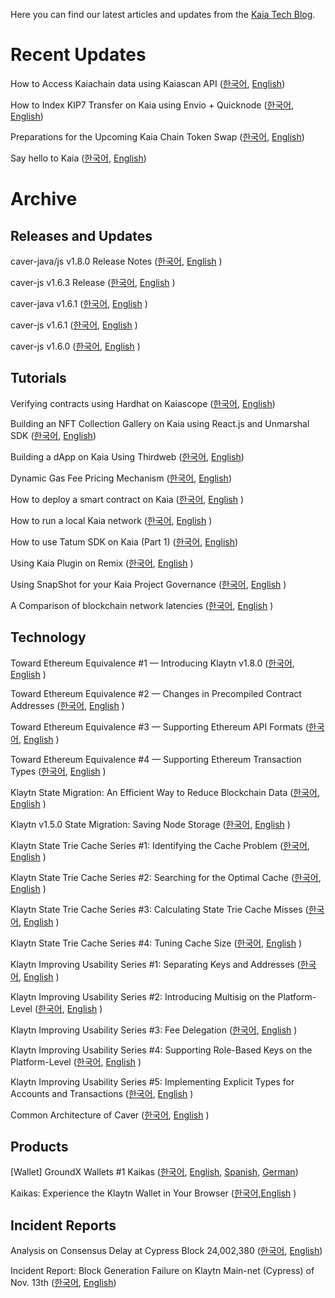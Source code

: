 
<!-- <p align="center">
  <img src="./images/Klaytn_Techblog.png" width="600" height="73"/>
</p> -->

Here you can find our latest articles and updates from the [Kaia Tech Blog](https://medium.com/kaiachain/tagged/tutorial).

# Recent Updates

How to Access Kaiachain data using Kaiascan API ([한국어](https://medium.com/kaiachain/kaiascan-api%EB%A5%BC-%EC%82%AC%EC%9A%A9%ED%95%98%EC%97%AC-kaia-%EC%B2%B4%EC%9D%B8-%EB%8D%B0%EC%9D%B4%ED%84%B0%EC%97%90-%EC%A0%91%EA%B7%BC%ED%95%98%EB%8A%94-%EB%B0%A9%EB%B2%95-11bf1ed6e3fb?source=---------0-----------------------), [English](https://medium.com/kaiachain/how-to-access-kaiachain-data-using-kaiascan-api-30c56ae0f2ae))

How to Index KIP7 Transfer on Kaia using Envio + Quicknode ([한국어](https://medium.com/kaiachain/envio%EC%99%80-quicknode%EB%A5%BC-%EC%82%AC%EC%9A%A9%ED%95%98%EC%97%AC-kaia%EC%97%90%EC%84%9C-kip7-%EC%A0%84%EC%86%A1%EC%9D%84-%EC%9D%B8%EB%8D%B1%EC%8B%B1%ED%95%98%EB%8A%94-%EB%B0%A9%EB%B2%95-de12748ab631), [English](https://medium.com/kaiachain/how-to-index-kip7-transfer-on-kaia-using-envio-quicknode-a3be9b22dea3))

Preparations for the Upcoming Kaia Chain Token Swap ([한국어](https://medium.com/klaytn-kr/%EC%8B%A0%EA%B7%9C-kaia-%EC%B2%B4%EC%9D%B8-%EB%9F%B0%EC%B9%AD%EC%97%90-%EB%94%B0%EB%A5%B8-%ED%86%A0%ED%81%B0-%EC%8A%A4%EC%99%91-%EC%95%88%EB%82%B4-78b79424df9a), [English](https://medium.com/klaytn/preparations-for-the-upcoming-kaia-chain-token-swap-dff4eda55f7d))

Say hello to Kaia ([한국어](https://medium.com/klaytn-kr/say-hello-to-kaia-5ac286713434), [English](https://medium.com/klaytn/say-hello-to-kaia-4182ccafe456))

# Archive

## Releases and Updates

caver-java/js v1.8.0 Release Notes ([한국어](https://medium.com/klaytn-kr/%EA%B3%B5%EC%A7%80-kas-sdk-caver-js-java-v1-8-0-%EB%A6%B4%EB%A6%AC%EC%A6%88-83ee778f0273), [English](https://medium.com/klaytn/notice-kas-sdk-caver-js-java-v1-8-0-release-e63477e9d245) )

caver-js v1.6.3 Release ([한국어](https://medium.com/@klaytn-tech/%EA%B3%B5%EC%A7%80-klaytn-sdk-caver-java-v1-6-3-%EB%A6%B4%EB%A6%AC%EC%A6%88-dbdf0506e4a5), [English](https://medium.com/klaytn/notice-klaytn-sdk-caver-java-v1-6-3-released-86dc93bf3edf) )

caver-java v1.6.1 ([한국어](https://medium.com/@klaytn-tech/%EA%B3%B5%EC%A7%80-klaytn-sdk-caver-java-v1-6-1-%EB%A6%B4%EB%A6%AC%EC%A6%88-5efd8606c84b), [English](https://medium.com/klaytn/notice-klaytn-sdk-caver-java-v1-6-1-released-78a0987a9c53) )

caver-js v1.6.1 ([한국어](https://medium.com/klaytn/%EA%B3%B5%EC%A7%80-klaytn-sdk-caver-js-v1-6-1-%EB%A6%B4%EB%A6%AC%EC%A6%88-47c6ab6efbc4), [English](https://medium.com/klaytn/notice-klaytn-sdk-caver-js-v1-6-1-released-fba5288ee5f7) )

caver-js v1.6.0 ([한국어](https://medium.com/klaytn/%EA%B3%B5%EC%A7%80-klaytn-sdk-caver-js-v1-6-0-%EB%A6%B4%EB%A6%AC%EC%A6%88-96369794c693), [English](https://medium.com/klaytn/notice-klaytn-sdk-caver-js-v1-6-0-released-9bc1c5d7c9ff) )

## Tutorials

Verifying contracts using Hardhat on Kaiascope ([한국어](https://medium.com/klaytn-kr/klaytnscope%EC%97%90%EC%84%9C-hardhat%EC%9D%84-%EC%9D%B4%EC%9A%A9%ED%95%98%EC%97%AC-%EC%BB%A8%ED%8A%B8%EB%9E%99%ED%8A%B8-%ED%99%95%EC%9D%B8%ED%95%98%EA%B8%B0-004dd274ca08), [English](https://klaytn.foundation/verifying-contracts-using-hardhat-on-klaytnscope))

Building an NFT Collection Gallery on Kaia using React.js and Unmarshal SDK ([한국어](https://medium.com/klaytn-kr/react-js%EC%99%80-unmarshal-sdk%EB%A5%BC-%EC%82%AC%EC%9A%A9%ED%95%98%EC%97%AC-klaytn%EC%97%90%EC%84%9C-nft-%EC%BB%AC%EB%A0%89%EC%85%98-%EA%B0%A4%EB%9F%AC%EB%A6%AC-%EA%B5%AC%EC%B6%95%ED%95%98%EA%B8%B0-8c75a2573315), [English](https://medium.com/klaytn/building-an-nft-collection-gallery-on-klaytn-using-react-js-and-unmarshal-sdk-2d5b5c05bbba))

Building a dApp on Kaia Using Thirdweb ([한국어](https://medium.com/klaytn-kr/thirdweb%EC%9D%84-%EC%82%AC%EC%9A%A9%ED%95%98%EC%97%AC-%ED%81%B4%EB%A0%88%EC%9D%B4%ED%8A%BC%EC%97%90%EC%84%9C-dapp-%EA%B5%AC%EC%B6%95%ED%95%98%EA%B8%B0-1cfb2fbc0e10), [English](https://medium.com/klaytn/building-a-dapp-on-klaytn-using-thirdweb-e34b6fa946bc))

Dynamic Gas Fee Pricing Mechanism ([한국어](https://medium.com/klaytn-kr/%EB%8F%99%EC%A0%81-%EA%B0%80%EC%8A%A4%EB%B9%84-%EC%A0%95%EC%B1%85-dynamic-gas-fee-pricing-mechanism-60dec0d1fd7f), [English](https://medium.com/klaytn/dynamic-gas-fee-pricing-mechanism-1dac83d2689))

How to deploy a smart contract on Kaia ([한국어](https://medium.com/klaytn-kr/%ED%81%B4%EB%A0%88%EC%9D%B4%ED%8A%BC-%EB%84%A4%ED%8A%B8%EC%9B%8C%ED%81%AC%EC%97%90-%EC%8A%A4%EB%A7%88%ED%8A%B8-%EC%BB%A8%ED%8A%B8%EB%9E%99%ED%8A%B8-%EB%B0%B0%ED%8F%AC%ED%95%98%EA%B8%B0-a2704e37f19c), [English](https://medium.com/klaytn/how-to-deploy-a-smart-contract-on-klaytn-945e3306760f) ) 

How to run a local Kaia network ([한국어](https://medium.com/klaytn-kr/%ED%81%B4%EB%A0%88%EC%9D%B4%ED%8A%BC-%EB%A1%9C%EC%BB%AC-%EB%84%A4%ED%8A%B8%EC%9B%8C%ED%81%AC-%EC%82%AC%EC%9A%A9%ED%95%98%EA%B8%B0-229c75e940f9), [English](https://medium.com/klaytn/how-to-run-a-local-klaytn-network-9b7a63da04f2) )

How to use Tatum SDK on Kaia (Part 1) ([한국어](https://klaytn-tech.medium.com/how-to-use-tatumsdk-on-klaytn-part-1-153bac68df7), [English](https://medium.com/klaytn/how-to-use-tatum-sdk-on-klaytn-part-1-919280d763d8))

Using Kaia Plugin on Remix ([한국어](https://medium.com/klaytn-kr/%EB%A6%AC%EB%AF%B9%EC%8A%A4%EC%97%90%EC%84%9C-%ED%81%B4%EB%A0%88%EC%9D%B4%ED%8A%BC-%ED%94%8C%EB%9F%AC%EA%B7%B8%EC%9D%B8-%EC%82%AC%EC%9A%A9%ED%95%98%EA%B8%B0-3394b52cc8fd), [English](https://medium.com/klaytn/using-klaytn-plugin-on-remix-320ead9114fe) )

Using SnapShot for your Kaia Project Governance ([한국어](https://medium.com/klaytn-kr/%ED%81%B4%EB%A0%88%EC%9D%B4%ED%8A%BC-%ED%94%84%EB%A1%9C%EC%A0%9D%ED%8A%B8-%EA%B1%B0%EB%B2%84%EB%84%8C%EC%8A%A4%EB%A5%BC-%EC%9C%84%ED%95%9C-%EC%8A%A4%EB%83%85%EC%83%B7-%EC%82%AC%EC%9A%A9%ED%95%98%EA%B8%B0-c31f27a9fecb), [English](https://medium.com/klaytn/using-snapshot-for-your-klaytn-project-governance-1ced3ff6244) )

A Comparison of blockchain network latencies ([한국어](https://medium.com/klaytn-kr/%EB%A9%94%ED%83%80%EB%B2%84%EC%8A%A4%EC%97%90-%EC%A0%81%ED%95%A9%ED%95%9C-%EB%B8%94%EB%A1%9D%EC%B2%B4%EC%9D%B8%EC%9D%80-d42b7a437616), [English](https://medium.com/klaytn/a-comparison-of-blockchain-network-latencies-7508509b8460) )

## Technology

Toward Ethereum Equivalence #1 — Introducing Klaytn v1.8.0 ([한국어](https://medium.com/klaytn-kr/toward-ethereum-equivalence-1-introducing-klaytn-v1-8-0-kr-d9114571acf8), [English](https://medium.com/klaytn/toward-ethereum-equivalence-1-introducing-klaytn-v1-8-0-971911be7ff9) )

Toward Ethereum Equivalence #2 — Changes in Precompiled Contract Addresses ([한국어](https://medium.com/klaytn-kr/toward-ethereum-equivalence-2-precompiled-contract-kr-69ca820f3b51), [English](https://medium.com/klaytn/toward-ethereum-equivalence-2-changes-in-precompiled-contract-addresses-a314d9db2927) )

Toward Ethereum Equivalence #3 — Supporting Ethereum API Formats ([한국어](https://medium.com/klaytn-kr/toward-ethereum-equivalence-3-supporting-ethereum-apis-kr-625da4a30dfa), [English](https://medium.com/klaytn/toward-ethereum-equivalence-3-supporting-ethereum-apis-ab16f66008) )

Toward Ethereum Equivalence #4 — Supporting Ethereum Transaction Types ([한국어](https://klaytn.medium.com/toward-ethereum-equivalence-4-ethereum-transaction-types-kr-4a63e511e755), [English](https://medium.com/klaytn/toward-ethereum-equivalence-4-ethereum-transaction-types-a5aefb18e5bf) )

Klaytn State Migration: An Efficient Way to Reduce Blockchain Data ([한국어](https://medium.com/klaytn/klaytn-state-migration-%EB%B8%94%EB%A1%9D%EC%B2%B4%EC%9D%B8%EC%9D%98-storage%EB%A5%BC-%EC%A4%84%EC%97%AC%EB%B3%B4%EC%9E%90-8472287b3d0c?source=collection_home---4------0-----------------------), [English](https://medium.com/klaytn/klaytn-state-migration-an-efficient-way-to-reduce-blockchain-data-6615a3b36523?source=---------3-----------------------) )

Klaytn v1.5.0 State Migration: Saving Node Storage ([한국어](https://medium.com/klaytn/klaytn-v1-5-0-state-migration-%EB%85%B8%EB%93%9C-%EC%8A%A4%ED%86%A0%EB%A6%AC%EC%A7%80-%EC%A0%88%EC%95%BD%ED%95%98%EA%B8%B0-358dd77d9fd6?source=collection_home---4------17-----------------------), [English](https://medium.com/klaytn/klaytn-v1-5-0-state-migration-saving-node-storage-1358d87e4a7a?source=---------6-----------------------) )

Klaytn State Trie Cache Series #1: Identifying the Cache Problem ([한국어](https://medium.com/klaytn/klaytn-state-trie-cache-series-1-cache-%EB%AC%B8%EC%A0%9C-%EC%9B%90%EC%9D%B8-%ED%8C%8C%EC%95%85%ED%95%98%EA%B8%B0-354c703e688c?source=collection_home---4------5-----------------------), [English](https://medium.com/klaytn/klaytn-state-trie-cache-series-1-identifying-the-cache-problem-990a377a92dc) )

Klaytn State Trie Cache Series #2: Searching for the Optimal Cache ([한국어](https://medium.com/klaytn/klaytn-state-trie-cache-series-2-%EC%B5%9C%EC%A0%81%EC%9D%98-cache-%EC%B0%BE%EA%B8%B0-11163bfc2c31?source=collection_home---4------3-----------------------), [English](https://medium.com/klaytn/klaytn-state-trie-cache-series-2-searching-for-the-optimal-cache-cc84be140c2b) )

Klaytn State Trie Cache Series #3: Calculating State Trie Cache Misses ([한국어](https://medium.com/klaytn/klaytn-state-trie-cache-series-3-state-trie-cache-miss-%EA%B3%84%EC%82%B0%ED%95%98%EA%B8%B0-6762b406ec0e), [English](https://medium.com/klaytn/klaytn-state-trie-cache-series-3-calculating-state-trie-cache-misses-3f8cb24283d3) )

Klaytn State Trie Cache Series #4: Tuning Cache Size ([한국어](https://medium.com/klaytn/klaytn-state-trie-cache-series-4-cache-size-tuning-%ED%95%98%EA%B8%B0-c94410fecca5), [English](https://medium.com/klaytn/klaytn-state-trie-cache-series-4-tuning-cache-size-1cf6595b105d) )

Klaytn Improving Usability Series #1: Separating Keys and Addresses ([한국어](https://medium.com/klaytn/klaytn-%EC%82%AC%EC%9A%A9%EC%84%B1-%EA%B0%9C%EC%84%A0-series-1-%ED%82%A4%EC%99%80-%EC%A3%BC%EC%86%8C%EC%9D%98-%EB%B6%84%EB%A6%AC-68ac777ac4d4?source=collection_home---4------6-----------------------), [English](https://klaytn-tech.medium.com/klaytn-usability-improvement-series-1-separating-keys-and-addresses-dd5e367a0744) )

Klaytn Improving Usability Series #2: Introducing Multisig on the Platform-Level ([한국어](https://medium.com/klaytn/klaytn-%EC%82%AC%EC%9A%A9%EC%84%B1-%EA%B0%9C%EC%84%A0-series-2-%ED%94%8C%EB%9E%AB%ED%8F%BC%EC%97%90%EC%84%9C%EC%9D%98-%EB%A9%80%ED%8B%B0%EC%8B%9C%EA%B7%B8-%EC%A7%80%EC%9B%90-13a48f7d5f87?source=collection_home---4------5-----------------------), [English](https://medium.com/klaytn/klaytn-usability-improvement-series-2-introducing-multisig-on-the-platform-level-85141893db01) )

Klaytn Improving Usability Series #3: Fee Delegation ([한국어](https://medium.com/klaytn/klaytn-%EC%82%AC%EC%9A%A9%EC%84%B1-%EA%B0%9C%EC%84%A0-series-3-%EB%8C%80%EB%82%A9-%EA%B8%B0%EB%8A%A5-a2cab2aa5a89?source=collection_home---4------2-----------------------), [English](https://medium.com/klaytn/klaytn-usability-improvement-series-3-fee-delegation-69b286c11968) )

Klaytn Improving Usability Series #4: Supporting Role-Based Keys on the Platform-Level ([한국어](https://medium.com/klaytn/klaytn-%EC%82%AC%EC%9A%A9%EC%84%B1-%EA%B0%9C%EC%84%A0-series-4-%ED%94%8C%EB%9E%AB%ED%8F%BC%EC%97%90%EC%84%9C%EC%9D%98-role-based-key-%EC%A7%80%EC%9B%90-216a34b959c3?source=collection_home---4------22-----------------------), [English](https://medium.com/klaytn/klaytn-usability-improvement-series-4-supporting-role-based-keys-on-the-platform-level-e2c912672b7b) )

Klaytn Improving Usability Series #5: Implementing Explicit Types for Accounts and Transactions ([한국어](https://medium.com/klaytn/klaytn-%EC%82%AC%EC%9A%A9%EC%84%B1-%EA%B0%9C%EC%84%A0-series-5-%EB%AA%85%EC%8B%9C%EC%A0%81%EC%9D%B8-%ED%83%80%EC%9E%85-%EB%8F%84%EC%9E%85-910a7b254c5c?source=collection_home---4------21-----------------------), [English](https://medium.com/klaytn/klaytn-usability-improvement-series-5-implementing-explicit-types-for-accounts-and-transactions-b42882f479ae) )

Common Architecture of Caver ([한국어](https://medium.com/klaytn/common-architecture-of-caver-f7a7a1c554de?source=collection_home---4------6-----------------------), [English](https://medium.com/klaytn/common-architecture-of-caver-a714224a0047) )


## Products

[Wallet] GroundX Wallets #1 Kaikas ([한국어](https://medium.com/klaytn/groundx%EC%9D%98-%EC%9B%94%EB%A0%9B-1-kaikas-6185191cbab2), [English](https://medium.com/klaytn/groundx-wallets-1-kaikas-c8a65facad3a), [Spanish](https://medium.com/klaytn/criptocarteras-de-groundx-1-kaikas-56608ea5154b), [German](https://medium.com/klaytn/groundx-krypto-wallets-1-kaikas-ad823ef9b996))

Kaikas: Experience the Klaytn Wallet in Your Browser ([한국어,English](https://medium.com/klaytn/kaikas-experience-the-klaytn-wallet-in-your-browser-23771b11087f?source=---------30-----------------------) )

## Incident Reports

Analysis on Consensus Delay at Cypress Block 24,002,380 ([한국어](https://medium.com/klaytn/analysis-on-consensus-delay-at-cypress-block-24-002-380-7db8cb366dc1#2b31), [English](https://medium.com/klaytn/analysis-on-consensus-delay-at-cypress-block-24-002-380-7db8cb366dc1))

Incident Report: Block Generation Failure on Klaytn Main-net (Cypress) of Nov. 13th ([한국어](https://medium.com/klaytn-kr/incident-report-klaytn-%EB%A9%94%EC%9D%B8%EB%84%B7-cypress-%EC%9D%98-11-13-%EB%B8%94%EB%A1%9D-%EC%83%9D%EC%84%B1-%EC%9E%A5%EC%95%A0-%EB%B3%B5%EA%B5%AC-%EA%B3%BC%EC%A0%95-%EB%B0%8F-%EC%9B%90%EC%9D%B8-%EB%B6%84%EC%84%9D-c8760ed30a05), [English](https://medium.com/klaytn/incident-report-block-generation-failure-on-klaytn-main-net-cypress-of-nov-13th-8efb849bb8c9))
